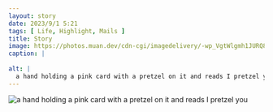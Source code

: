 ```yaml
---
layout: story
date: 2023/9/1 5:21
tags: [ Life, Highlight, Mails ]
title: Story
image: https://photos.muan.dev/cdn-cgi/imagedelivery/-wp_VgtWlgmh1JURQ8t1mg/bd73d1bf-6744-4c1d-9454-3c1c20c6b500/public
caption: |
  
alt: |
  a hand holding a pink card with a pretzel on it and reads I pretzel you 
---
```


![a hand holding a pink card with a pretzel on it and reads I pretzel you ](https://photos.muan.dev/cdn-cgi/imagedelivery/-wp_VgtWlgmh1JURQ8t1mg/bd73d1bf-6744-4c1d-9454-3c1c20c6b500/public)



